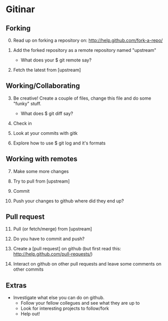 Gitinar
===================

Forking
-------

0. Read up on forking a repository on: http://help.github.com/fork-a-repo/
1. Add the forked repository as a remote repository named "upstream"
   - What does your $ git remote say?

2. Fetch the latest from [upstream]

Working/Collaborating
---------------------

3. Be creative! Create a couple of files, change this file and do some "funky" stuff.
   - What does $ git diff say?

4. Check in

5. Look at your commits with gitk

6. Explore how to use $ git log and it's formats

Working with remotes
--------------------

7. Make some more changes

8. Try to pull from [upstream]

9. Commit

10. Push your changes to github where did they end up?

Pull request
------------

11. Pull (or fetch/merge) from [upstream]

12. Do you have to commit and push?

13. Create a [pull request] on github (but first read this: http://help.github.com/pull-requests/)

14. Interact on github on other pull requests and leave some comments
    on other commits

Extras
------

* Investigate what else you can do on github. 
  - Follow your fellow collegues and see what they are up to
  - Look for interesting projects to follow/fork
  - Help out!

